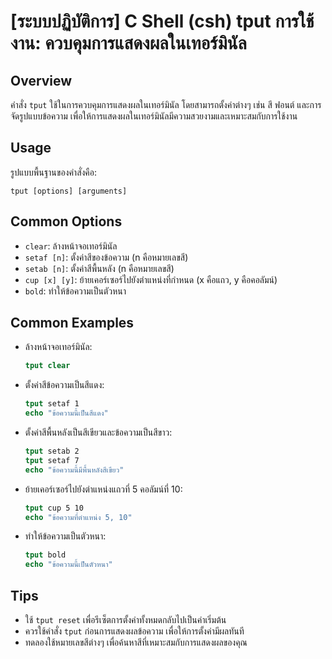 # [ระบบปฏิบัติการ] C Shell (csh) tput การใช้งาน: ควบคุมการแสดงผลในเทอร์มินัล

## Overview
คำสั่ง `tput` ใช้ในการควบคุมการแสดงผลในเทอร์มินัล โดยสามารถตั้งค่าต่างๆ เช่น สี ฟอนต์ และการจัดรูปแบบข้อความ เพื่อให้การแสดงผลในเทอร์มินัลมีความสวยงามและเหมาะสมกับการใช้งาน

## Usage
รูปแบบพื้นฐานของคำสั่งคือ:
```
tput [options] [arguments]
```

## Common Options
- `clear`: ล้างหน้าจอเทอร์มินัล
- `setaf [n]`: ตั้งค่าสีของข้อความ (n คือหมายเลขสี)
- `setab [n]`: ตั้งค่าสีพื้นหลัง (n คือหมายเลขสี)
- `cup [x] [y]`: ย้ายเคอร์เซอร์ไปยังตำแหน่งที่กำหนด (x คือแถว, y คือคอลัมน์)
- `bold`: ทำให้ข้อความเป็นตัวหนา

## Common Examples
- ล้างหน้าจอเทอร์มินัล:
  ```csh
  tput clear
  ```

- ตั้งค่าสีข้อความเป็นสีแดง:
  ```csh
  tput setaf 1
  echo "ข้อความนี้เป็นสีแดง"
  ```

- ตั้งค่าสีพื้นหลังเป็นสีเขียวและข้อความเป็นสีขาว:
  ```csh
  tput setab 2
  tput setaf 7
  echo "ข้อความนี้มีพื้นหลังสีเขียว"
  ```

- ย้ายเคอร์เซอร์ไปยังตำแหน่งแถวที่ 5 คอลัมน์ที่ 10:
  ```csh
  tput cup 5 10
  echo "ข้อความที่ตำแหน่ง 5, 10"
  ```

- ทำให้ข้อความเป็นตัวหนา:
  ```csh
  tput bold
  echo "ข้อความนี้เป็นตัวหนา"
  ```

## Tips
- ใช้ `tput reset` เพื่อรีเซ็ตการตั้งค่าทั้งหมดกลับไปเป็นค่าเริ่มต้น
- ควรใช้คำสั่ง `tput` ก่อนการแสดงผลข้อความ เพื่อให้การตั้งค่ามีผลทันที
- ทดลองใช้หมายเลขสีต่างๆ เพื่อค้นหาสีที่เหมาะสมกับการแสดงผลของคุณ